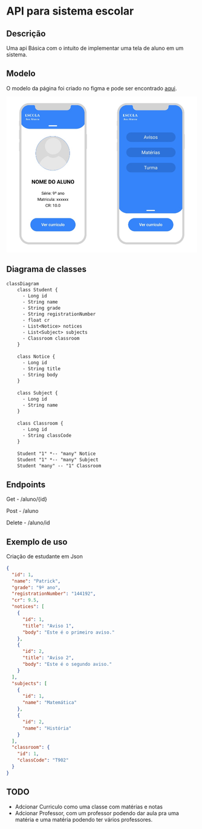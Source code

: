
# API para sistema escolar

## Descrição

Uma api Básica com o intuito de implementar uma tela de aluno em um sistema.

## Modelo

O modelo da página foi criado no figma e pode ser encontrado [aqui](https://www.figma.com/file/JmTG3CDK5viEAyAVShfdjc/Modelo_aplicativo_escolar?type=design&node-id=0%3A1&mode=design&t=ZH6NuBff9MuaeULY-1).

![](src/main/resources/imgs/tela_projeto.jpg)

## Diagrama de classes

```mermaid
classDiagram
    class Student {
      - Long id
      - String name
      - String grade
      - String registrationNumber
      - float cr
      - List<Notice> notices
      - List<Subject> subjects
      - Classroom classroom
    }

    class Notice {
      - Long id
      - String title
      - String body
    }

    class Subject {
      - Long id
      - String name
    }

    class Classroom {
      - Long id
      - String classCode
    }

    Student "1" *-- "many" Notice
    Student "1" *-- "many" Subject
    Student "many" -- "1" Classroom

```

## Endpoints
Get - /aluno/{id}

Post - /aluno

Delete - /aluno/id

## Exemplo de uso

Criação de estudante em Json
```json
{
  "id": 1,
  "name": "Patrick",
  "grade": "9º ano",
  "registrationNumber": "144192",
  "cr": 9.5,
  "notices": [
    {
      "id": 1,
      "title": "Aviso 1",
      "body": "Este é o primeiro aviso."
    },
    {
      "id": 2,
      "title": "Aviso 2",
      "body": "Este é o segundo aviso."
    }
  ],
  "subjects": [
    {
      "id": 1,
      "name": "Matemática"
    },
    {
      "id": 2,
      "name": "História"
    }
  ],
  "classroom": {
    "id": 1,
    "classCode": "T902"
  }
}
```

## TODO
- Adcionar Curriculo como uma classe com matérias e notas
- Adcionar Professor, com um professor podendo dar aula pra uma matéria e uma matéria podendo ter vários professores.
